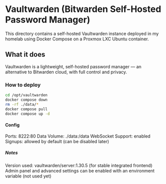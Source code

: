# Vaultwarden (Bitwarden Self-Hosted Password Manager)

This directory contains a self-hosted Vaultwarden instance deployed in my homelab using Docker Compose on a Proxmox LXC Ubuntu container.

## What it does

Vaultwarden is a lightweight, self-hosted password manager — an alternative to Bitwarden cloud, with full control and privacy.

### How to deploy

```bash
cd /opt/vaultwarden
docker compose down
rm -rf ./data/*
docker compose pull
docker compose up -d
```
#### Config

Ports: 8222:80
Data Volume: ./data:/data
WebSocket Support: enabled
Signups: allowed by default (can be disabled later)

##### Notes

Version used: vaultwarden/server:1.30.5 (for stable integrated frontend)
Admin panel and advanced settings can be enabled with an environment variable (not used yet)
